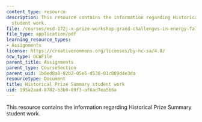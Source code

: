```yaml
---
content_type: resource
description: This resource contains the information regarding Historical Prize Summary
  student work.
file: /courses/esd-172j-x-prize-workshop-grand-challenges-in-energy-fall-2009/195a2aad8782b3b089f3af6ad7ea566a_MITESD_172JF09_assn2_sol.pdf
file_type: application/pdf
learning_resource_types:
- Assignments
license: https://creativecommons.org/licenses/by-nc-sa/4.0/
ocw_type: OCWFile
parent_title: Assignments
parent_type: CourseSection
parent_uid: 1b0ed8a8-02b2-05e5-d530-01c089d4e3da
resourcetype: Document
title: Historical Prize Summary student work
uid: 195a2aad-8782-b3b0-89f3-af6ad7ea566a
---
```

This resource contains the information regarding Historical Prize Summary student work.